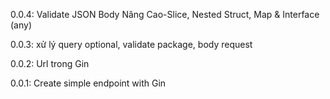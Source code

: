 0.0.4: Validate JSON Body Nâng Cao-Slice, Nested Struct, Map & Interface (any)

0.0.3: xử lý query optional, validate package, body request

0.0.2: Url trong Gin

0.0.1: Create simple endpoint with Gin